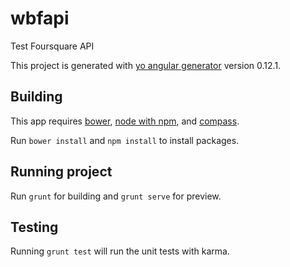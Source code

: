 # wbfapi
Test Foursquare API

This project is generated with [yo angular generator](https://github.com/yeoman/generator-angular)
version 0.12.1.

## Building

This app requires [bower](http://bower.io#install-bower), [node with npm](https://nodejs.org/), and [compass](http://compass-style.org/install/).

Run `bower install` and `npm install` to install packages.

## Running project

Run `grunt` for building and `grunt serve` for preview.

## Testing

Running `grunt test` will run the unit tests with karma.
